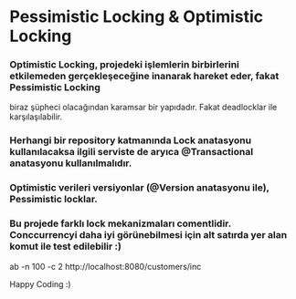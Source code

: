 # Pessimistic Locking & Optimistic Locking

### Optimistic Locking, projedeki işlemlerin birbirlerini etkilemeden gerçekleşeceğine inanarak hareket eder, fakat Pessimistic Locking
biraz şüpheci olacağından karamsar bir yapıdadır. Fakat deadlocklar ile karşılaşılabilir.
### Herhangi bir repository katmanında Lock anatasyonu kullanılacaksa ilgili serviste de aryıca @Transactional anatasyonu kullanılmalıdır.
### Optimistic verileri versiyonlar (@Version anatasyonu ile), Pessimistic locklar.

### Bu projede farklı lock mekanizmaları comentlidir. Conccurrencyi daha iyi görünebilmesi için alt satırda yer alan komut ile test edilebilir :)

ab -n 100 -c 2 http://localhost:8080/customers/inc

Happy Coding :)
